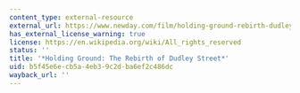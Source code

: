 ```yaml
---
content_type: external-resource
external_url: https://www.newday.com/film/holding-ground-rebirth-dudley-street
has_external_license_warning: true
license: https://en.wikipedia.org/wiki/All_rights_reserved
status: ''
title: '*Holding Ground: The Rebirth of Dudley Street*'
uid: b5f45e6e-cb5a-4eb3-9c2d-ba6ef2c486dc
wayback_url: ''
---
```

